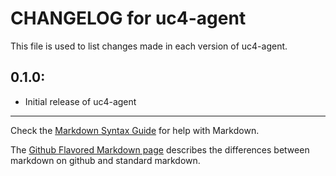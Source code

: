 # CHANGELOG for uc4-agent

This file is used to list changes made in each version of uc4-agent.

## 0.1.0:

* Initial release of uc4-agent

- - -
Check the [Markdown Syntax Guide](http://daringfireball.net/projects/markdown/syntax) for help with Markdown.

The [Github Flavored Markdown page](http://github.github.com/github-flavored-markdown/) describes the differences between markdown on github and standard markdown.
